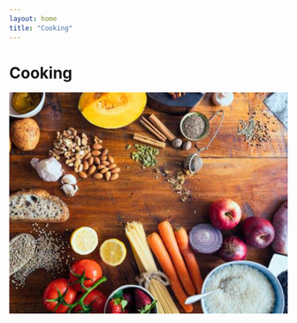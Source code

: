 ```yaml
---
layout: home
title: "Cooking"
---
```


# Cooking

<style>
    .slideshow {
        position: relative;
        width: 100%;
        height: 400px;
        overflow: hidden;
    }
    .slideshow img {
        position: absolute;
        top: 0;
        left: 0;
        width: 100%;
        height: 100%;
        object-fit: cover;
        transition: opacity 1s ease-in-out;
    }
    .slideshow img:last-child {
        opacity: 0;
    }
    .slideshow:hover img:first-child {
        opacity: 0;
    }
    .slideshow:hover img:last-child {
        opacity: 1;
    }
</style>
<body>
	<div class="slideshow">
        <img src="/assets/img/all-pics/cooking-2.png" width="100%">
        <img src="/assets/img/all-pics/cooking-1.png" width="100%">
        
	</div>
</body>

🍜🌮🥞🍗 I cook a lot almost every day! In the morning and noon, I usually cook something like noodles, lettuce, spicy eggs, and tacos. For lunch, I go for cheese pasta and fine noodles with pepper and lettuce. In the evening, I love pancakes and fried chicken, and for dinner, it's fried pasta, elbow pasta with a big plate of chicken, and pasta butter. 

I also enjoy pumpkin porridge and sweet potato with sugar. Canned corn and chicken soup are also great options, and when I'm feeling lazy, frozen pizza and bagels with cream cheese are my go-to.

My favorite foods to cook are lasagna, my homemade tacos, cream cheese pasta, and pumpkin porridge. I love adding cinnamon and spice to my dishes to give them an extra kick!

When it comes to Asian food, I don't cook it very often, but I love eating it at restaurants. It's quite complicated, but I can make a mean plate of fried rice with eggs.

I usually look up recipes on [Whisk](https://whisk.com/) and then customize them to my taste. Cooking brings me so much joy, and I love discovering new ingredients and flavors. Plus, it's healthy, and I can cook whatever I want to eat! 🍴👩‍🍳 

What are your favorite dishes to cook? Let me know in the comments below!

#cooking #foodie #homemade #yum #spicy #asianfood #lasagna #tacos #pumpkinporridge #whisk #healthy #delicious

## My Favorite Recipes

### Chinese cuisine
- 红烧肉 (Hóngshāo Ròu) - Red-braised Pork Belly
- 麻婆豆腐 (Mápó Dòufǔ) - Mapo Tofu
- 宫保鸡丁 (Gōngbǎo Jīdīng) - Kung Pao Chicken
- 煎饺 (Jiān Jiǎo) - Pan-fried Dumplings
- 炒饭 (Chǎo Fàn) - Fried Rice
- 葱油拌面 (Cōng Yóu Bàn Miàn) - Scallion Oil Noodles
- 粉蒸肉 (Fěn Zhēng Ròu) - Steamed Pork with Rice Flour
- 烤鸭 (Kǎo Yā) - Peking Duck
- 麻辣火锅 (Málà Huǒguō) - Spicy Hot Pot
- 北京炸酱面 (Běijīng Zhà Jiàng Miàn) - Beijing Fried Sauce Noodles

### American cuisine
- 汉堡 (Hànbǎo) - Hamburger
- 烤牛肉 (Kǎo Niúròu) - Roast Beef
- 炸鸡 (Zhà Jī) - Fried Chicken
- 火腿三明治 (Huǒtuǐ Sānmíngzhì) - Ham Sandwich
- 薯条 (Shǔtiáo) - French Fries
- 披萨 (Pīsà) - Pizza
- 热狗 (Règǒu) - Hot Dog
- 蛋糕 (Dàngāo) - Cake
- 烤肉 (Kǎoròu) - Barbecue

### Mexican cuisine
- 玉米饼 (Yùmǐ Bǐng) / Tortillas de Maíz - Corn Tortillas
- 墨西哥卷饼 (Mòxīgē Juǎn Bǐng) / Burritos Mexicanos - Mexican Burritos
- 烤牛肉卷 (Kǎo Niúròu Juǎn) / Tacos de Carne Asada - Grilled Beef Tacos
- 玉米浓汤 (Yùmǐ Nóng Tāng) / Sopa de Elote - Corn Chowder
- 鱼肉塔科 (Yúròu Tǎkē) / Tacos de Pescado - Fish Tacos
- 玉米面薄饼 (Yùmǐ Miàn Báobǐng) / Tlayudas de Maíz - Corn Tortilla Flatbreads
- 烤辣椒酱鸡肉 (Kǎo Làjiāo Jiàng Jīròu) / Pollo con Salsa de Chile Asado - Grilled Chicken with Roasted Chile Sauce
- 墨西哥烤玉米 (Mòxīgē Kǎo Yùmǐ) / Elotes Asados Mexicanos - Mexican Grilled Corn
